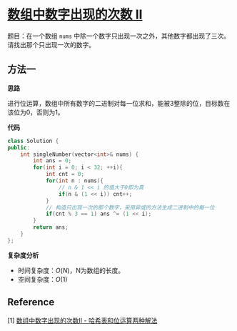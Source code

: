 # [数组中数字出现的次数 II](https://leetcode-cn.com/problems/shu-zu-zhong-shu-zi-chu-xian-de-ci-shu-ii-lcof/)

题目：在一个数组 `nums` 中除一个数字只出现一次之外，其他数字都出现了三次。请找出那个只出现一次的数字。



## 方法一

**思路**

​		进行位运算，数组中所有数字的二进制对每一位求和，能被3整除的位，目标数在该位为0，否则为1。

**代码**

```C++
class Solution {
public:
    int singleNumber(vector<int>& nums) {
        int ans = 0;
        for(int i = 0; i < 32; ++i){
            int cnt = 0;
            for(int n : nums){
                // n & 1 << i 的值大于0即为真
                if(n & (1 << i)) cnt++;
            }
            // 构造只出现一次的那个数字，采用异或的方法生成二进制中的每一位
            if(cnt % 3 == 1) ans ^= (1 << i);
        }
        return ans;
    }
};
```



**复杂度分析**

* 时间复杂度：$O(N)$，N为数组的长度。
* 空间复杂度：$O(1)$

## Reference

[1] [数组中数字出现的次数II - 哈希表和位运算两种解法](https://leetcode-cn.com/problems/shu-zu-zhong-shu-zi-chu-xian-de-ci-shu-ii-lcof/solution/shu-zu-zhong-shu-zi-chu-xian-de-ci-shu-ii-ha-xi-bi/)

